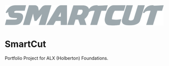 ![SmartCut](/frontend/assets/smartcut_logo.png)
# SmartCut
Portfolio Project for ALX (Holberton) Foundations.
